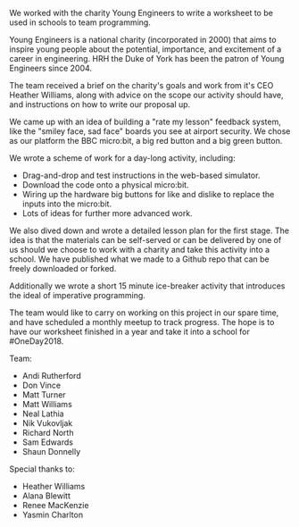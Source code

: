 We worked with the charity Young Engineers to write a worksheet to be used
in schools to team programming.

Young Engineers is a national charity (incorporated in 2000) that aims to
inspire young people about the potential, importance, and excitement of a
career in engineering. HRH the Duke of York has been the patron of Young
Engineers since 2004.

The team received a brief on the charity's goals and work from it's CEO Heather
Williams, along with advice on the scope our activity should have, and instructions
on how to write our proposal up.

We came up with an idea of building a "rate my lesson" feedback system,
like the "smiley face, sad face" boards you see at airport security. We
chose as our platform the BBC micro:bit, a big red button and a big green
button.

We wrote a scheme of work for a day-long activity, including:
* Drag-and-drop and test instructions in the web-based simulator.
* Download the code onto a physical micro:bit.
* Wiring up the hardware big buttons for like and dislike to replace the inputs into the micro:bit.
* Lots of ideas for further more advanced work.

We also dived down and wrote a detailed lesson plan for the first stage.
The idea is that the materials can be self-served or can be delivered by
one of us should we choose to work with a charity and take this activity
into a school. We have published what we made to a Github repo that can be
freely downloaded or forked.

Additionally we wrote a short 15 minute ice-breaker activity that
introduces the ideal of imperative programming.

The team would like to carry on working on this project in our spare time, and have scheduled
a monthly meetup to track progress. The hope is to have our worksheet
finished in a year and take it into a school for #OneDay2018.

Team:
* Andi Rutherford
* Don Vince
* Matt Turner
* Matt Williams
* Neal Lathia
* Nik Vukovljak
* Richard North
* Sam Edwards
* Shaun Donnelly

Special thanks to:
* Heather Williams
* Alana Blewitt
* Renee MacKenzie
* Yasmin Charlton
